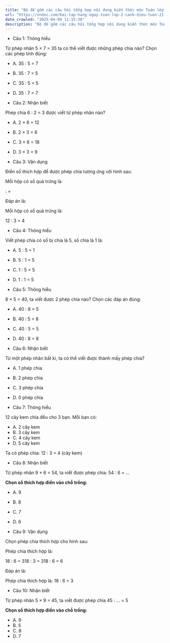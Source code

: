 ```yaml
---
title: "Bộ đề gồm các câu hỏi tổng hợp nội dung kiến thức môn Toán lớp 2 đã học ở Tuần 21 trong chương trình Toán lớp 2 Tập 2 Cánh diều, giúp các em ôn tập và luyện giải các dạng bài tập Toán lớp 2. Mời các em cùng luyện tập."
url: "https://vndoc.com/bai-tap-hang-ngay-toan-lop-2-canh-dieu-tuan-21-thu-2-335814"
date_crawled: "2025-04-09 11:15:38"
description: "Bộ đề gồm các câu hỏi tổng hợp nội dung kiến thức môn Toán lớp 2 đã học ở Tuần 21 trong chương trình Toán lớp 2 Tập 2 Cánh diều, giúp các em ôn tập và luyện giải các dạng bài tập Toán lớp 2. Mời các em cùng luyện tập."
---
```


* Câu 1:  Thông hiểu

Từ phép nhân 5 × 7 = 35 ta có thể viết được những phép chia nào? Chọn các phép tính đúng:

  * A. 35 : 5 = 7 
  * B. 35 : 7 = 5 
  * C. 35 : 5 = 5 
  * D. 35 : 7 = 7 



* Câu 2:  Nhận biết

Phép chia 6 : 2 = 3 được viết từ phép nhân nào?

  * A. 2 × 6 = 12 
  * B. 2 × 3 = 6 
  * C. 3 × 6 = 18 
  * D. 3 × 3 = 9 



* Câu 3:  Vận dụng

Điền số thích hợp để được phép chia tương ứng với hình sau:

Mỗi hộp có số quả trứng là:

:  = 

Đáp án là:

Mỗi hộp có số quả trứng là:

12 : 3 = 4

* Câu 4:  Thông hiểu

Viết phép chia có số bị chia là 5, số chia là 1 là:

  * A. 5 : 5 = 1 
  * B. 5 : 1 = 5 
  * C. 1 : 5 = 5 
  * D. 1 : 1 = 5 



* Câu 5:  Thông hiểu

8 × 5 = 40, ta viết được 2 phép chia nào? Chọn các đáp án đúng:

  * A. 40 : 8 = 5 
  * B. 40 : 5 = 8 
  * C. 40 : 5 = 5 
  * D. 40 : 8 = 8 



* Câu 6:  Nhận biết

Từ một phép nhân bất kì, ta có thể viết được thành mấy phép chia?

  * A. 1 phép chia 
  * B. 2 phép chia 
  * C. 3 phép chia 
  * D. 0 phép chia 



* Câu 7:  Thông hiểu

12 cây kem chia đều cho 3 bạn. Mỗi bạn có:

  * A. 2 cây kem 
  * B. 3 cây kem 
  * C. 4 cây kem 
  * D. 5 cây kem 



Ta có phép chia: 12 : 3 = 4 (cây kem)

* Câu 8:  Nhận biết

Từ phép nhân 9 × 6 = 54, ta viết được phép chia: 54 : 6 = ...

**Chọn số thích hợp điền vào chỗ trống:**

  * A. 9 
  * B. 8 
  * C. 7 
  * D. 6 



* Câu 9:  Vận dụng

Chọn phép chia thích hợp cho hình sau:

Phép chia thích hợp là: 

18 : 6 = 318 : 3 = 318 : 6 = 6

Đáp án là:

Phép chia thích hợp là: 18 : 6 = 3

* Câu 10:  Nhận biết

Từ phép nhân 5 × 9 = 45, ta viết được phép chia 45 : ... = 5

**Chọn số thích hợp điền vào chỗ trống:**

  * A. 9 
  * B. 5 
  * C. 8 
  * D. 7 


